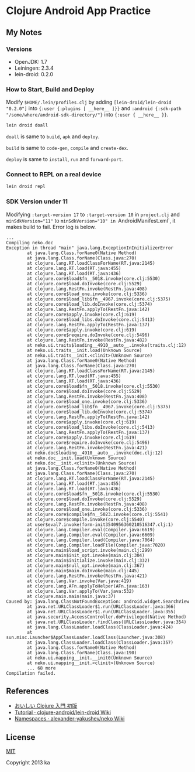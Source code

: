 # Clojure Android App Practice

## My Notes

### Versions

* OpenJDK: 1.7
* Leiningen: 2.3.4
* lein-droid: 0.2.0

### How to Start, Build and Deploy

Modify `$HOME/.lein/profiles.clj` by adding `[lein-droid/lein-droid "0.2.0"]` into `{:user {:plugins [ __here__ ]}}` and `:android {:sdk-path "/some/where/android-sdk-directory/"}` into `{:user { __here__ }}`.

```sh
lein droid doall
```

`doall` is same to `build`, `apk` and `deploy`.

`build` is same to `code-gen`, `compile` and `create-dex`.

`deploy` is same to `install`, `run` and `forward-port`.

### Connect to REPL on a real device

```sh
lein droid repl
```

### SDK Version under 11

Modifying `:target-version 17` to `:target-version 10` in `project.clj` and `minSdkVersion="11"` to `minSdkVersion="10" in `AndroidManifest.xml`, it makes build to fail. Error log is below.

```textile
...
Compiling neko.doc
Exception in thread "main" java.lang.ExceptionInInitializerError
        at java.lang.Class.forName0(Native Method)
        at java.lang.Class.forName(Class.java:270)
        at clojure.lang.RT.loadClassForName(RT.java:2145)
        at clojure.lang.RT.load(RT.java:455)
        at clojure.lang.RT.load(RT.java:436)
        at clojure.core$load$fn__5018.invoke(core.clj:5530)
        at clojure.core$load.doInvoke(core.clj:5529)
        at clojure.lang.RestFn.invoke(RestFn.java:408)
        at clojure.core$load_one.invoke(core.clj:5336)
        at clojure.core$load_lib$fn__4967.invoke(core.clj:5375)
        at clojure.core$load_lib.doInvoke(core.clj:5374)
        at clojure.lang.RestFn.applyTo(RestFn.java:142)
        at clojure.core$apply.invoke(core.clj:619)
        at clojure.core$load_libs.doInvoke(core.clj:5413)
        at clojure.lang.RestFn.applyTo(RestFn.java:137)
        at clojure.core$apply.invoke(core.clj:619)
        at clojure.core$require.doInvoke(core.clj:5496)
        at clojure.lang.RestFn.invoke(RestFn.java:482)
        at neko.ui.traits$loading__4910__auto__.invoke(traits.clj:12)
        at neko.ui.traits__init.load(Unknown Source)
        at neko.ui.traits__init.<clinit>(Unknown Source)
        at java.lang.Class.forName0(Native Method)
        at java.lang.Class.forName(Class.java:270)
        at clojure.lang.RT.loadClassForName(RT.java:2145)
        at clojure.lang.RT.load(RT.java:455)
        at clojure.lang.RT.load(RT.java:436)
        at clojure.core$load$fn__5018.invoke(core.clj:5530)
        at clojure.core$load.doInvoke(core.clj:5529)
        at clojure.lang.RestFn.invoke(RestFn.java:408)
        at clojure.core$load_one.invoke(core.clj:5336)
        at clojure.core$load_lib$fn__4967.invoke(core.clj:5375)
        at clojure.core$load_lib.doInvoke(core.clj:5374)
        at clojure.lang.RestFn.applyTo(RestFn.java:142)
        at clojure.core$apply.invoke(core.clj:619)
        at clojure.core$load_libs.doInvoke(core.clj:5413)
        at clojure.lang.RestFn.applyTo(RestFn.java:137)
        at clojure.core$apply.invoke(core.clj:619)
        at clojure.core$require.doInvoke(core.clj:5496)
        at clojure.lang.RestFn.invoke(RestFn.java:421)
        at neko.doc$loading__4910__auto__.invoke(doc.clj:12)
        at neko.doc__init.load(Unknown Source)
        at neko.doc__init.<clinit>(Unknown Source)
        at java.lang.Class.forName0(Native Method)
        at java.lang.Class.forName(Class.java:270)
        at clojure.lang.RT.loadClassForName(RT.java:2145)
        at clojure.lang.RT.load(RT.java:455)
        at clojure.lang.RT.load(RT.java:436)
        at clojure.core$load$fn__5018.invoke(core.clj:5530)
        at clojure.core$load.doInvoke(core.clj:5529)
        at clojure.lang.RestFn.invoke(RestFn.java:408)
        at clojure.core$load_one.invoke(core.clj:5336)
        at clojure.core$compile$fn__5023.invoke(core.clj:5541)
        at clojure.core$compile.invoke(core.clj:5540)
        at user$eval7.invoke(form-init3540956360210516347.clj:1)
        at clojure.lang.Compiler.eval(Compiler.java:6619)
        at clojure.lang.Compiler.eval(Compiler.java:6609)
        at clojure.lang.Compiler.load(Compiler.java:7064)
        at clojure.lang.Compiler.loadFile(Compiler.java:7020)
        at clojure.main$load_script.invoke(main.clj:299)
        at clojure.main$init_opt.invoke(main.clj:304)
        at clojure.main$initialize.invoke(main.clj:332)
        at clojure.main$null_opt.invoke(main.clj:367)
        at clojure.main$main.doInvoke(main.clj:445)
        at clojure.lang.RestFn.invoke(RestFn.java:421)
        at clojure.lang.Var.invoke(Var.java:419)
        at clojure.lang.AFn.applyToHelper(AFn.java:163)
        at clojure.lang.Var.applyTo(Var.java:532)
        at clojure.main.main(main.java:37)
Caused by: java.lang.ClassNotFoundException: android.widget.SearchView
        at java.net.URLClassLoader$1.run(URLClassLoader.java:366)
        at java.net.URLClassLoader$1.run(URLClassLoader.java:355)
        at java.security.AccessController.doPrivileged(Native Method)
        at java.net.URLClassLoader.findClass(URLClassLoader.java:354)
        at java.lang.ClassLoader.loadClass(ClassLoader.java:424)
        at sun.misc.Launcher$AppClassLoader.loadClass(Launcher.java:308)
        at java.lang.ClassLoader.loadClass(ClassLoader.java:357)
        at java.lang.Class.forName0(Native Method)
        at java.lang.Class.forName(Class.java:190)
        at neko.ui.mapping__init.__init0(Unknown Source)
        at neko.ui.mapping__init.<clinit>(Unknown Source)
        ... 68 more
Compilation failed.
```

## References

* [おいしい Clojure 入門 初版](http://gihyo.jp/book/2013/978-4-7741-5991-1)
* [Tutorial · clojure-android/lein-droid Wiki](https://github.com/clojure-android/lein-droid/wiki/Tutorial)
* [Namespaces · alexander-yakushev/neko Wiki](https://github.com/alexander-yakushev/neko/wiki/Namespaces)

## License

[MIT](http://opensource.org/licenses/MIT)

Copyright 2013 ka

